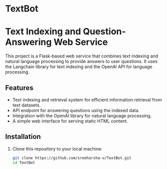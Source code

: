 # TextBot
# Text Indexing and Question-Answering Web Service

This project is a Flask-based web service that combines text indexing and natural language processing to provide answers to user questions. It uses the Langchain library for text indexing and the OpenAI API for language processing.

## Features

- Text indexing and retrieval system for efficient information retrieval from text datasets.
- API endpoint for answering questions using the indexed data.
- Integration with the OpenAI library for natural language processing.
- A simple web interface for serving static HTML content.

## Installation

1. Clone this repository to your local machine:

   ```bash
   git clone https://github.com/sreeharsha-v/TextBot.git
   cd TextBot
